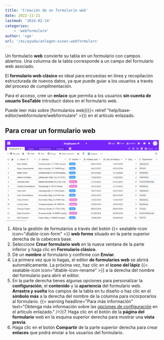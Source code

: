 ```yaml
---
title: 'Creación de un formulario web'
date: 2022-11-21
lastmod: '2024-02-14'
categories:
    - 'webformulare'
author: 'vge'
url: '/es/ayuda/anlegen-eines-webformulars'
---
```


Un formulario **web** convierte su tabla en un formulario con campos abiertos. Una columna de la tabla corresponde a un campo del formulario web asociado.

El **formulario web clásico** es ideal para encuestas en línea y recopilación estructurada de nuevos datos, ya que puede guiar a los usuarios a través del proceso de cumplimentación.

Para el acceso, cree un **enlace** que permita a los usuarios **sin cuenta de usuario SeaTable** introducir datos en el formulario web.

Puede leer más sobre [formularios web]({{< relref "help/base-editor/webformulare/webformulare" >}}) en el artículo enlazado.

## Para crear un formulario web

![Crear un nuevo formulario web](images/Create-a-web-form.gif)

1. Abra la gestión de formularios a través del botón {{< seatable-icon icon="dtable-icon-form" >}} **web forms** situado en la parte superior derecha de la cabecera base.
2. Seleccione **Crear formulario web** en la nueva ventana de la parte inferior y haga clic en **Formulario clásico**.
3. Dé un **nombre** al formulario y confirme con **Enviar**.
4. La primera vez que lo hagas, el editor **de formularios web** se abrirá automáticamente. La próxima vez, haz clic en el **icono del lápiz** {{< seatable-icon icon="dtable-icon-rename" >}} a la derecha del nombre del formulario para abrir el editor.
5. En la parte derecha tienes algunas opciones para personalizar la **configuración**, el **contenido** y la **apariencia** del formulario web. **Arrastra y suelta** los campos de la tabla en tu diseño o haz clic en el **símbolo más** a la derecha del nombre de la columna para incorporarlos al formulario.
   {{< warning  headline="Para más información"  text="Obtenga más información sobre las [opciones de configuración](https://seatable.io/es/docs/webformulare/konfigurationsmoeglichkeiten-und-optische-anpassungen-eines-webformulars/) en el artículo enlazado." />}}7. Haga clic en el botón de la **página del formulario** web en la esquina superior derecha para mostrar una **vista previa**.
6. Haga clic en el botón **Compartir** de la parte superior derecha para crear **enlaces** que podrá enviar a los usuarios del formulario.

